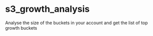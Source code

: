 # s3_growth_analysis
Analyse the size of the buckets in your account and get the list of top growth buckets
